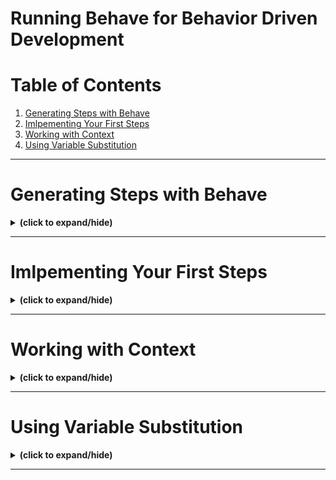 # Running Behave for Behavior Driven Development

# Table of Contents
1. [Generating Steps with Behave](#generating_steps_with_behave)
2. [Imlpementing Your First Steps](#implementing_your_first_step)
3. [Working with Context](#working_with_context)
4. [Using Variable Substitution](#using_variable_substitution)

---

<a id="generating_steps_with_behave"></a>
# Generating Steps with Behave
<details close>
<summary><b>(click to expand/hide)</b></summary>
<!-- MarkdownTOC -->

# Using Behave to Generate Python Steps

Behave is a powerful tool that can help generate steps for your BDD tests. It can create initial steps or identify missing ones during the development of your feature scenarios.

## Generating Steps with Behave

When you run Behave against a feature file, it processes the file and outputs any missing steps. The output will include:

- The filename and line number of the feature.
- The line number of each scenario within the feature file.
- A color-coded status for each step:
  - **Yellow** for undefined steps.
  - **Blue** for skipped steps, which Behave skips after encountering an undefined step.

After running the scenarios, Behave provides a summary of the results, including the count of passed, failed, skipped, or undefined steps. If you haven't written any steps, all the steps will be reported as undefined.

## Behave's Output and Snippets

Behave not only identifies missing steps but also suggests code snippets that you can use to start building your steps file. The output includes:

- A clear indication of the type of step (Given, When, or Then) through appropriate decorators.
- The text to match each step as a string.
- A placeholder implementation that raises a `NotImplementedError`, which you'll need to replace with actual step code.

This functionality serves as a starting point for developing your steps file and ensures coverage for all your scenarios.

## Example Output

When you run Behave with an incomplete steps file, you might see something like this:

```plaintext
Feature: Search for dogs - pets.feature:1
  Scenario: search for dogs - pets.feature:7
    When I visit the "Home Page" - None
    Then I should see "Welcome to the Pet Shop" - None
    ...

1 feature passed, 0 failed, 0 skipped
1 scenario passed, 0 failed, 0 skipped
5 steps passed, 0 failed, 0 skipped, 5 undefined
```
You can implement step definitions for undefined steps with these snippets:
```python
@given('...')
def step_impl(context):
    raise NotImplementedError('STEP: Given ...')

@when('...')
def step_impl(context):
    raise NotImplementedError('STEP: When ...')

@then('...')
def step_impl(context):
    raise NotImplementedError('STEP: Then ...')
```
Copy and paste these snippets into your steps file to begin fleshing out the step implementations.

## Summary
- Behave's step generation feature simplifies the process of starting BDD test development.
- It provides a structured way to ensure all scenarios are accounted for with corresponding steps.
- The snippets offered by Behave form the skeleton of your steps file, which you will then develop with actual test code.

<!-- /MarkdownTOC -->
</details>

---

<a id="implementing_your_first_step"></a>
# Imlpementing Your First Steps
<details close>
<summary><b>(click to expand/hide)</b></summary>
<!-- MarkdownTOC -->

# Implementing Python Steps with Behave

The workflow for implementing generated Python steps in Behave involves the following steps:

## Step-by-Step Workflow

1. **Create a Steps File:** Start with the recommended steps generated by Behave and copy them to your clipboard.

2. **Paste into Steps File:** Create a `web_steps.py` file in the steps folder and paste the copied Python functions into this file. Import the necessary decorators from Behave, such as `@given`, `@when`, and `@then`.

3. **Run Behave:** Execute Behave to check the output. Initially, steps will fail because they contain placeholder code that raises `NotImplementedError`.

4. **Observe Output:**
   - Failing steps will be marked red.
   - Behave identifies the file and line number where it found the steps.
   - The error message will indicate `NotImplementedError`.
   - Subsequent steps in the scenario are skipped (marked blue).

5. **Implement First Step:**
   - Remove the line raising the `NotImplementedError` exception.
   - Add the actual implementation, such as navigating to the home page using `context.driver.get(context.base_url)`.

6. **Verify Step Passes:** Run Behave again to ensure the first step turns green, indicating it has passed.

7. **Implement Remaining Steps:** Repeat the process of implementing each failing step, running Behave, and verifying it passes until all steps are green.

## Example of Generated Steps Output

```plaintext
Feature: The pet store catalog service - pets.feature:1
Scenario: The website is up - pets.feature:7
When I visit the "Home Page" - features/steps/web_steps.py:3
...
```
## Example of Steps Implementation
```python
from behave import given, when, then

@given('I am on the "Home page"')
def step_impl(context):
    context.driver.get(context.base_url)

# Add more implementations for the remaining steps
```

## Key Takeaways
- The generated steps are just starting points and must be replaced with actual test code.
- The `context` object provides access to shared data and configurations set in `environment.py`.
- Behave runs one scenario at a time and skips the remaining steps in a scenario if a step fails.
- Continue to implement and run Behave iteratively until all steps are successfully passing.

This process is straightforward and iterative, ensuring that all steps are accurately implemented and functional.

<!-- /MarkdownTOC -->
</details>

---

<a id="working_with_context"></a>
# Working with Context
<details close>
<summary><b>(click to expand/hide)</b></summary>
<!-- MarkdownTOC -->

<!-- /MarkdownTOC -->
</details>

---

<a id="using_variable_substitution"></a>
# Using Variable Substitution
<details close>
<summary><b>(click to expand/hide)</b></summary>
<!-- MarkdownTOC -->

<!-- /MarkdownTOC -->
</details>

---
